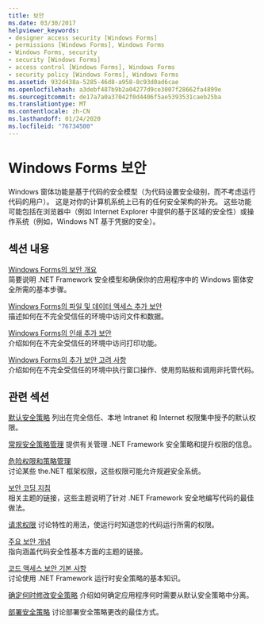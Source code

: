 ```yaml
---
title: 보안
ms.date: 03/30/2017
helpviewer_keywords:
- designer access security [Windows Forms]
- permissions [Windows Forms], Windows Forms
- Windows Forms, security
- security [Windows Forms]
- access control [Windows Forms], Windows Forms
- security policy [Windows Forms], Windows Forms
ms.assetid: 932d438a-5285-46d8-a958-8c93d0ad6cae
ms.openlocfilehash: a3debf487b9b2a04277d9ce3007f28662fa4899e
ms.sourcegitcommit: de17a7a0a37042f0d4406f5ae5393531caeb25ba
ms.translationtype: MT
ms.contentlocale: zh-CN
ms.lasthandoff: 01/24/2020
ms.locfileid: "76734500"
---
```

# <a name="windows-forms-security"></a>Windows Forms 보안
Windows 窗体功能是基于代码的安全模型（为代码设置安全级别，而不考虑运行代码的用户）。 这是对你的计算机系统上已有的任何安全架构的补充。 这些功能可能包括在浏览器中（例如 Internet Explorer 中提供的基于区域的安全性）或操作系统（例如，Windows NT 基于凭据的安全）。  
  
## <a name="in-this-section"></a>섹션 내용  
 [Windows Forms의 보안 개요](security-in-windows-forms-overview.md)  
 简要说明 .NET Framework 安全模型和确保你的应用程序中的 Windows 窗体安全所需的基本步骤。  
  
 [Windows Forms의 파일 및 데이터 액세스 추가 보안](more-secure-file-and-data-access-in-windows-forms.md)  
 描述如何在不完全受信任的环境中访问文件和数据。  
  
 [Windows Forms의 인쇄 추가 보안](more-secure-printing-in-windows-forms.md)  
 介绍如何在不完全受信任的环境中访问打印功能。  
  
 [Windows Forms의 추가 보안 고려 사항](additional-security-considerations-in-windows-forms.md)  
 介绍如何在不完全受信任的环境中执行窗口操作、使用剪贴板和调用非托管代码。  
  
## <a name="related-sections"></a>관련 섹션  
 [默认安全策略](https://docs.microsoft.com/previous-versions/dotnet/netframework-4.0/03kwzyfc(v=vs.100))  
 列出在完全信任、本地 Intranet 和 Internet 权限集中授予的默认权限。  
  
 [常规安全策略管理](https://docs.microsoft.com/previous-versions/dotnet/netframework-4.0/ed5htz45(v=vs.100))  
 提供有关管理 .NET Framework 安全策略和提升权限的信息。  
  
 [危险权限和策略管理](../misc/dangerous-permissions-and-policy-administration.md)  
 讨论某些 the.NET 框架权限，这些权限可能允许规避安全系统。  
  
 [보안 코딩 지침](../../standard/security/secure-coding-guidelines.md)  
 相关主题的链接，这些主题说明了针对 .NET Framework 安全地编写代码的最佳做法。  
  
 [请求权限](https://docs.microsoft.com/previous-versions/dotnet/netframework-4.0/yd267cce(v=vs.100))  
 讨论特性的用法，使运行时知道您的代码运行所需的权限。  
  
 [주요 보안 개념](../../standard/security/key-security-concepts.md)  
 指向涵盖代码安全性基本方面的主题的链接。  
  
 [코드 액세스 보안 기본 사항](../misc/code-access-security-basics.md)  
 讨论使用 .NET Framework 运行时安全策略的基本知识。  
  
 [确定何时修改安全策略](https://docs.microsoft.com/previous-versions/dotnet/netframework-4.0/xky659fc(v=vs.100))  
 介绍如何确定应用程序何时需要从默认安全策略中分离。  
  
 [部署安全策略](https://docs.microsoft.com/previous-versions/dotnet/netframework-4.0/13wcxx6y(v=vs.100))  
 讨论部署安全策略更改的最佳方式。
